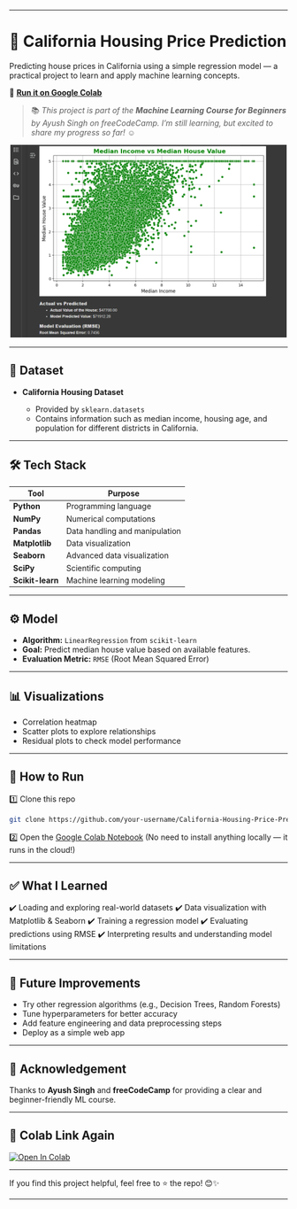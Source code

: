 
---

# 🏡 California Housing Price Prediction

Predicting house prices in California using a simple regression model — a practical project to learn and apply machine learning concepts.

🔗 **[Run it on Google Colab](https://lnkd.in/devS3YgJ)**

> 📚 *This project is part of the **Machine Learning Course for Beginners** by Ayush Singh on freeCodeCamp.*
> *I’m still learning, but excited to share my progress so far! ☺️*
<p align="center">
  <img src="Screenshot 2025-06-06 163756.png" alt="Demo Screenshot" width="500"/>
</p>

---

## 📂 Dataset

* **California Housing Dataset**

  * Provided by `sklearn.datasets`
  * Contains information such as median income, housing age, and population for different districts in California.

---

## 🛠️ Tech Stack

| Tool             | Purpose                        |
| ---------------- | ------------------------------ |
| **Python**       | Programming language           |
| **NumPy**        | Numerical computations         |
| **Pandas**       | Data handling and manipulation |
| **Matplotlib**   | Data visualization             |
| **Seaborn**      | Advanced data visualization    |
| **SciPy**        | Scientific computing           |
| **Scikit-learn** | Machine learning modeling      |

---

## ⚙️ Model

* **Algorithm:** `LinearRegression` from `scikit-learn`
* **Goal:** Predict median house value based on available features.
* **Evaluation Metric:** `RMSE` (Root Mean Squared Error)

---

## 📊 Visualizations

* Correlation heatmap
* Scatter plots to explore relationships
* Residual plots to check model performance

---

## 🚀 How to Run

1️⃣ Clone this repo

```bash
git clone https://github.com/your-username/California-Housing-Price-Prediction.git
```

2️⃣ Open the [Google Colab Notebook](https://lnkd.in/devS3YgJ)
(No need to install anything locally — it runs in the cloud!)

---

## ✅ What I Learned

✔️ Loading and exploring real-world datasets
✔️ Data visualization with Matplotlib & Seaborn
✔️ Training a regression model
✔️ Evaluating predictions using RMSE
✔️ Interpreting results and understanding model limitations

---

## 📌 Future Improvements

* Try other regression algorithms (e.g., Decision Trees, Random Forests)
* Tune hyperparameters for better accuracy
* Add feature engineering and data preprocessing steps
* Deploy as a simple web app

---

## 🙌 Acknowledgement

Thanks to **Ayush Singh** and **freeCodeCamp** for providing a clear and beginner-friendly ML course.

---

## 🔗 Colab Link Again

[![Open In Colab](https://colab.research.google.com/assets/colab-badge.svg)](https://lnkd.in/devS3YgJ)

---

If you find this project helpful, feel free to ⭐ the repo! 😊✨

---


